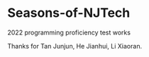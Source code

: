 # Seasons-of-NJTech
2022 programming proficiency test works

Thanks for Tan Junjun, He Jianhui, Li Xiaoran.
